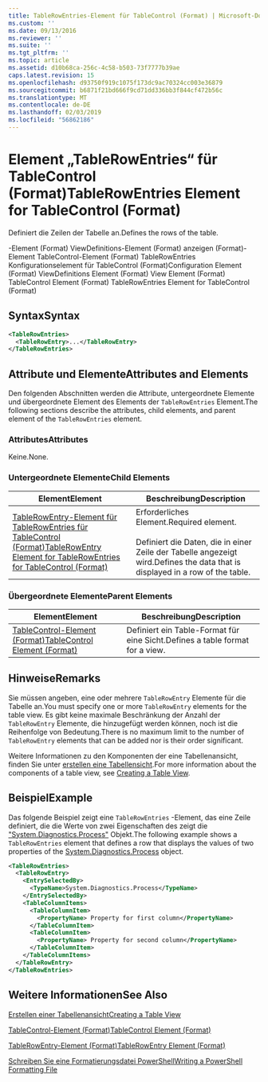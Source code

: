 ```yaml
---
title: TableRowEntries-Element für TableControl (Format) | Microsoft-Dokumentation
ms.custom: ''
ms.date: 09/13/2016
ms.reviewer: ''
ms.suite: ''
ms.tgt_pltfrm: ''
ms.topic: article
ms.assetid: d10b68ca-256c-4c58-b503-73f7777b39ae
caps.latest.revision: 15
ms.openlocfilehash: d93750f919c1075f173dc9ac70324cc003e36879
ms.sourcegitcommit: b6871f21bd666f9cd71dd336bb3f844cf472b56c
ms.translationtype: MT
ms.contentlocale: de-DE
ms.lasthandoff: 02/03/2019
ms.locfileid: "56862186"
---
```

# <a name="tablerowentries-element-for-tablecontrol-format"></a><span data-ttu-id="4fb43-102">Element „TableRowEntries“ für TableControl (Format)</span><span class="sxs-lookup"><span data-stu-id="4fb43-102">TableRowEntries Element for TableControl (Format)</span></span>

<span data-ttu-id="4fb43-103">Definiert die Zeilen der Tabelle an.</span><span class="sxs-lookup"><span data-stu-id="4fb43-103">Defines the rows of the table.</span></span>

<span data-ttu-id="4fb43-104">-Element (Format) ViewDefinitions-Element (Format) anzeigen (Format)-Element TableControl-Element (Format) TableRowEntries Konfigurationselement für TableControl (Format)</span><span class="sxs-lookup"><span data-stu-id="4fb43-104">Configuration Element (Format) ViewDefinitions Element (Format) View Element (Format) TableControl Element (Format) TableRowEntries Element for TableControl (Format)</span></span>

## <a name="syntax"></a><span data-ttu-id="4fb43-105">Syntax</span><span class="sxs-lookup"><span data-stu-id="4fb43-105">Syntax</span></span>

```xml
<TableRowEntries>
  <TableRowEntry>...</TableRowEntry>
</TableRowEntries>
```

## <a name="attributes-and-elements"></a><span data-ttu-id="4fb43-106">Attribute und Elemente</span><span class="sxs-lookup"><span data-stu-id="4fb43-106">Attributes and Elements</span></span>

<span data-ttu-id="4fb43-107">Den folgenden Abschnitten werden die Attribute, untergeordnete Elemente und übergeordnete Element des Elements der `TableRowEntries` Element.</span><span class="sxs-lookup"><span data-stu-id="4fb43-107">The following sections describe the attributes, child elements, and parent element of the `TableRowEntries` element.</span></span>

### <a name="attributes"></a><span data-ttu-id="4fb43-108">Attributes</span><span class="sxs-lookup"><span data-stu-id="4fb43-108">Attributes</span></span>

<span data-ttu-id="4fb43-109">Keine.</span><span class="sxs-lookup"><span data-stu-id="4fb43-109">None.</span></span>

### <a name="child-elements"></a><span data-ttu-id="4fb43-110">Untergeordnete Elemente</span><span class="sxs-lookup"><span data-stu-id="4fb43-110">Child Elements</span></span>

|<span data-ttu-id="4fb43-111">Element</span><span class="sxs-lookup"><span data-stu-id="4fb43-111">Element</span></span>|<span data-ttu-id="4fb43-112">Beschreibung</span><span class="sxs-lookup"><span data-stu-id="4fb43-112">Description</span></span>|
|-------------|-----------------|
|[<span data-ttu-id="4fb43-113">TableRowEntry-Element für TableRowEntries für TableControl (Format)</span><span class="sxs-lookup"><span data-stu-id="4fb43-113">TableRowEntry Element for TableRowEntries for TableControl (Format)</span></span>](./tablerowentry-element-for-tablerowentroes-for-tablecontrol-format.md)|<span data-ttu-id="4fb43-114">Erforderliches Element.</span><span class="sxs-lookup"><span data-stu-id="4fb43-114">Required element.</span></span><br /><br /> <span data-ttu-id="4fb43-115">Definiert die Daten, die in einer Zeile der Tabelle angezeigt wird.</span><span class="sxs-lookup"><span data-stu-id="4fb43-115">Defines the data that is displayed in a row of the table.</span></span>|

### <a name="parent-elements"></a><span data-ttu-id="4fb43-116">Übergeordnete Elemente</span><span class="sxs-lookup"><span data-stu-id="4fb43-116">Parent Elements</span></span>

|<span data-ttu-id="4fb43-117">Element</span><span class="sxs-lookup"><span data-stu-id="4fb43-117">Element</span></span>|<span data-ttu-id="4fb43-118">Beschreibung</span><span class="sxs-lookup"><span data-stu-id="4fb43-118">Description</span></span>|
|-------------|-----------------|
|[<span data-ttu-id="4fb43-119">TableControl-Element (Format)</span><span class="sxs-lookup"><span data-stu-id="4fb43-119">TableControl Element (Format)</span></span>](./tablecontrol-element-format.md)|<span data-ttu-id="4fb43-120">Definiert ein Table-Format für eine Sicht.</span><span class="sxs-lookup"><span data-stu-id="4fb43-120">Defines a table format for a view.</span></span>|

## <a name="remarks"></a><span data-ttu-id="4fb43-121">Hinweise</span><span class="sxs-lookup"><span data-stu-id="4fb43-121">Remarks</span></span>

<span data-ttu-id="4fb43-122">Sie müssen angeben, eine oder mehrere `TableRowEntry` Elemente für die Tabelle an.</span><span class="sxs-lookup"><span data-stu-id="4fb43-122">You must specify one or more `TableRowEntry` elements for the table view.</span></span> <span data-ttu-id="4fb43-123">Es gibt keine maximale Beschränkung der Anzahl der `TableRowEntry` Elemente, die hinzugefügt werden können, noch ist die Reihenfolge von Bedeutung.</span><span class="sxs-lookup"><span data-stu-id="4fb43-123">There is no maximum limit to the number of `TableRowEntry` elements that can be added nor is their order significant.</span></span>

<span data-ttu-id="4fb43-124">Weitere Informationen zu den Komponenten der eine Tabellenansicht, finden Sie unter [erstellen eine Tabellensicht](./creating-a-table-view.md).</span><span class="sxs-lookup"><span data-stu-id="4fb43-124">For more information about the components of a table view, see [Creating a Table View](./creating-a-table-view.md).</span></span>

## <a name="example"></a><span data-ttu-id="4fb43-125">Beispiel</span><span class="sxs-lookup"><span data-stu-id="4fb43-125">Example</span></span>

<span data-ttu-id="4fb43-126">Das folgende Beispiel zeigt eine `TableRowEntries` -Element, das eine Zeile definiert, die die Werte von zwei Eigenschaften des zeigt die ["System.Diagnostics.Process"](/dotnet/api/System.Diagnostics.Process) Objekt.</span><span class="sxs-lookup"><span data-stu-id="4fb43-126">The following example shows a `TableRowEntries` element that defines a row that displays the values of two properties of the [System.Diagnostics.Process](/dotnet/api/System.Diagnostics.Process) object.</span></span>

```xml
<TableRowEntries>
  <TableRowEntry>
    <EntrySelectedBy>
      <TypeName>System.Diagnostics.Process</TypeName>
    </EntrySelectedBy>
    <TableColumnItems>
      <TableColumnItem>
        <PropertyName> Property for first column</PropertyName>
      </TableColumnItem>
      <TableColumnItem>
        <PropertyName> Property for second column</PropertyName>
      </TableColumnItem>
    </TableColumnItems>
  </TableRowEntry>
</TableRowEntries>

```

## <a name="see-also"></a><span data-ttu-id="4fb43-127">Weitere Informationen</span><span class="sxs-lookup"><span data-stu-id="4fb43-127">See Also</span></span>

[<span data-ttu-id="4fb43-128">Erstellen einer Tabellenansicht</span><span class="sxs-lookup"><span data-stu-id="4fb43-128">Creating a Table View</span></span>](./creating-a-table-view.md)

[<span data-ttu-id="4fb43-129">TableControl-Element (Format)</span><span class="sxs-lookup"><span data-stu-id="4fb43-129">TableControl Element (Format)</span></span>](./tablecontrol-element-format.md)

[<span data-ttu-id="4fb43-130">TableRowEntry-Element (Format)</span><span class="sxs-lookup"><span data-stu-id="4fb43-130">TableRowEntry Element (Format)</span></span>](./tablerowentry-element-for-tablerowentroes-for-tablecontrol-format.md)

[<span data-ttu-id="4fb43-131">Schreiben Sie eine Formatierungsdatei PowerShell</span><span class="sxs-lookup"><span data-stu-id="4fb43-131">Writing a PowerShell Formatting File</span></span>](./writing-a-powershell-formatting-file.md)
